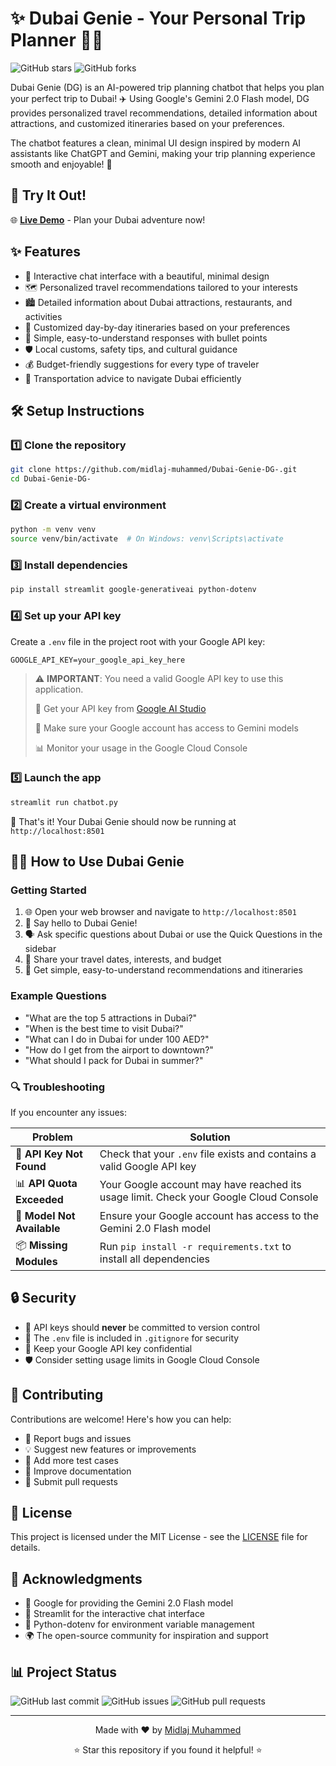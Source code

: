# ✨ Dubai Genie - Your Personal Trip Planner 🧞‍♂️

![GitHub stars](https://img.shields.io/github/stars/midlaj-muhammed/Dubai-Genie-DG-?style=social)
![GitHub forks](https://img.shields.io/github/forks/midlaj-muhammed/Dubai-Genie-DG-?style=social)

Dubai Genie (DG) is an AI-powered trip planning chatbot that helps you plan your perfect trip to Dubai! ✈️ Using Google's Gemini 2.0 Flash model, DG provides personalized travel recommendations, detailed information about attractions, and customized itineraries based on your preferences.

The chatbot features a clean, minimal UI design inspired by modern AI assistants like ChatGPT and Gemini, making your trip planning experience smooth and enjoyable! 🌟

## 🚀 Try It Out!

🌐 **[Live Demo](https://dubaigenie.streamlit.app/)** - Plan your Dubai adventure now!

## ✨ Features

- 💬 Interactive chat interface with a beautiful, minimal design
- 🗺️ Personalized travel recommendations tailored to your interests
- 🏙️ Detailed information about Dubai attractions, restaurants, and activities
- 📅 Customized day-by-day itineraries based on your preferences
- 🧠 Simple, easy-to-understand responses with bullet points
- 🛡️ Local customs, safety tips, and cultural guidance
- 💰 Budget-friendly suggestions for every type of traveler
- 🚗 Transportation advice to navigate Dubai efficiently

## 🛠️ Setup Instructions

### 1️⃣ Clone the repository
```bash
git clone https://github.com/midlaj-muhammed/Dubai-Genie-DG-.git
cd Dubai-Genie-DG-
```

### 2️⃣ Create a virtual environment
```bash
python -m venv venv
source venv/bin/activate  # On Windows: venv\Scripts\activate
```

### 3️⃣ Install dependencies
```bash
pip install streamlit google-generativeai python-dotenv
```

### 4️⃣ Set up your API key
Create a `.env` file in the project root with your Google API key:
```
GOOGLE_API_KEY=your_google_api_key_here
```

> ⚠️ **IMPORTANT**: You need a valid Google API key to use this application.
>
> 🔑 Get your API key from [Google AI Studio](https://makersuite.google.com/app/apikey)
>
> 📝 Make sure your Google account has access to Gemini models
>
> 📊 Monitor your usage in the Google Cloud Console

### 5️⃣ Launch the app
```bash
streamlit run chatbot.py
```

🎉 That's it! Your Dubai Genie should now be running at `http://localhost:8501`

## 🧞‍♂️ How to Use Dubai Genie

### Getting Started
1. 🌐 Open your web browser and navigate to `http://localhost:8501`
2. 👋 Say hello to Dubai Genie!
3. 🗣️ Ask specific questions about Dubai or use the Quick Questions in the sidebar
4. 🧳 Share your travel dates, interests, and budget
5. 📝 Get simple, easy-to-understand recommendations and itineraries

### Example Questions
- "What are the top 5 attractions in Dubai?"
- "When is the best time to visit Dubai?"
- "What can I do in Dubai for under 100 AED?"
- "How do I get from the airport to downtown?"
- "What should I pack for Dubai in summer?"

### 🔍 Troubleshooting

If you encounter any issues:

| Problem | Solution |
|---------|----------|
| 🔑 **API Key Not Found** | Check that your `.env` file exists and contains a valid Google API key |
| 📊 **API Quota Exceeded** | Your Google account may have reached its usage limit. Check your Google Cloud Console |
| 🤖 **Model Not Available** | Ensure your Google account has access to the Gemini 2.0 Flash model |
| 📦 **Missing Modules** | Run `pip install -r requirements.txt` to install all dependencies |

## 🔒 Security

- 🔐 API keys should **never** be committed to version control
- 📁 The `.env` file is included in `.gitignore` for security
- 🤫 Keep your Google API key confidential
- 🛡️ Consider setting usage limits in Google Cloud Console

## 🤝 Contributing

Contributions are welcome! Here's how you can help:

- 🐛 Report bugs and issues
- 💡 Suggest new features or improvements
- 🧪 Add more test cases
- 📝 Improve documentation
- 🔀 Submit pull requests

## 📜 License

This project is licensed under the MIT License - see the [LICENSE](LICENSE) file for details.

## 🙏 Acknowledgments

- 🤖 Google for providing the Gemini 2.0 Flash model
- 🌊 Streamlit for the interactive chat interface
- 🔧 Python-dotenv for environment variable management
- 🌍 The open-source community for inspiration and support

## 📊 Project Status

![GitHub last commit](https://img.shields.io/github/last-commit/midlaj-muhammed/Dubai-Genie-DG-)
![GitHub issues](https://img.shields.io/github/issues/midlaj-muhammed/Dubai-Genie-DG-)
![GitHub pull requests](https://img.shields.io/github/issues-pr/midlaj-muhammed/Dubai-Genie-DG-)

---

<div align="center">
  <p>Made with ❤️ by <a href="https://github.com/midlaj-muhammed">Midlaj Muhammed</a></p>
  <p>⭐ Star this repository if you found it helpful! ⭐</p>
</div>
